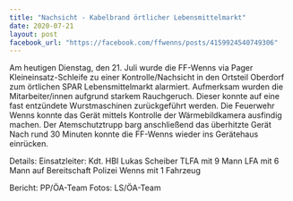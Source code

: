 ```yaml
---
title: "Nachsicht - Kabelbrand örtlicher Lebensmittelmarkt"
date: 2020-07-21
layout: post
facebook_url: "https://facebook.com/ffwenns/posts/4159924540749306"
---
```


Am heutigen Dienstag, den 21. Juli wurde die FF-Wenns via Pager Kleineinsatz-Schleife zu einer Kontrolle/Nachsicht in den Ortsteil Oberdorf zum örtlichen SPAR Lebensmittelmarkt alarmiert.
Aufmerksam wurden die Mitarbeiter/innen aufgrund starkem Rauchgeruch. Dieser konnte auf eine fast entzündete Wurstmaschinen zurückgeführt werden. Die Feuerwehr Wenns konnte das Gerät mittels Kontrolle der Wärmebildkamera ausfindig machen. Der Atemschutztrupp barg anschließend das überhitzte Gerät 
Nach rund 30 Minuten konnte die FF-Wenns wieder ins Gerätehaus einrücken. 

Details:
Einsatzleiter: Kdt. HBI Lukas Scheiber
TLFA mit 9 Mann
LFA mit 6 Mann auf Bereitschaft
Polizei Wenns mit 1 Fahrzeug

Bericht: PP/ÖA-Team
Fotos: LS/ÖA-Team